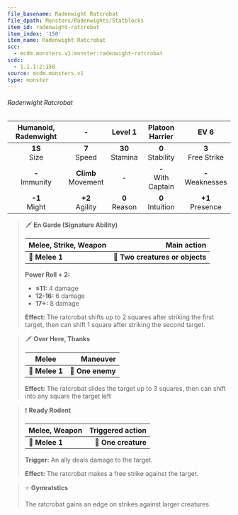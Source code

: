 ```yaml
---
file_basename: Radenwight Ratcrobat
file_dpath: Monsters/Radenwights/Statblocks
item_id: radenwight-ratcrobat
item_index: '150'
item_name: Radenwight Ratcrobat
scc:
  - mcdm.monsters.v1:monster:radenwight-ratcrobat
scdc:
  - 1.1.1:2:150
source: mcdm.monsters.v1
type: monster
---
```


###### Radenwight Ratcrobat

| Humanoid, Radenwight |            -            |       Level 1       |     Platoon Harrier     |          EV 6          |
| :------------------: | :---------------------: | :-----------------: | :---------------------: | :--------------------: |
|   **1S**<br/> Size   |    **7**<br/> Speed     | **30**<br/> Stamina |  **0**<br/> Stability   | **3**<br/> Free Strike |
| **-**<br/> Immunity  | **Climb**<br/> Movement |          -          | **-**<br/> With Captain | **-**<br/> Weaknesses  |
|  **-1**<br/> Might   |   **+2**<br/> Agility   |  **0**<br/> Reason  |  **0**<br/> Intuition   |  **+1**<br/> Presence  |

<!-- -->
> 🗡 **En Garde (Signature Ability)**
>
> | **Melee, Strike, Weapon** |                 **Main action** |
> | ------------------------- | ------------------------------: |
> | **📏 Melee 1**            | **🎯 Two creatures or objects** |
>
> **Power Roll + 2:**
>
> - **≤11:** 4 damage
> - **12-16:** 6 damage
> - **17+:** 8 damage
>
> **Effect:** The ratcrobat shifts up to 2 squares after striking the first target, then can shift 1 square after striking the second target.

<!-- -->
> 🗡 **Over Here, Thanks**
>
> | **Melee**      |     **Maneuver** |
> | -------------- | ---------------: |
> | **📏 Melee 1** | **🎯 One enemy** |
>
> **Effect:** The ratcrobat slides the target up to 3 squares, then can shift into any square the target left

<!-- -->
> ❗️ **Ready Rodent**
>
> | **Melee, Weapon** | **Triggered action** |
> | ----------------- | -------------------: |
> | **📏 Melee 1**    |  **🎯 One creature** |
>
> **Trigger:** An ally deals damage to the target.
>
> **Effect:** The ratcrobat makes a free strike against the target.

<!-- -->
> ⭐️ **Gymratstics**
>
> The ratcrobat gains an edge on strikes against larger creatures.
